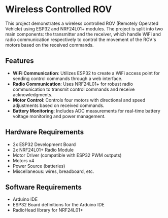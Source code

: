# Wireless Controlled ROV

This project demonstrates a wireless controlled ROV (Remotely Operated Vehicle) using ESP32 and NRF24L01+ modules. The project is split into two main components: the transmitter and the receiver, which handle WiFi and radio communication respectively to control the movement of the ROV's motors based on the received commands.

## Features

- **WiFi Communication**: Utilizes ESP32 to create a WiFi access point for sending control commands through a web interface.
- **Radio Communication**: Uses NRF24L01+ for robust radio communication to transmit control commands and receive acknowledgments.
- **Motor Control**: Controls four motors with directional and speed adjustments based on received commands.
- **Battery Monitoring**: Includes ADC measurements for real-time battery voltage monitoring and power management.

## Hardware Requirements

- 2x ESP32 Development Board
- 2x NRF24L01+ Radio Module
- Motor Driver (compatible with ESP32 PWM outputs)
- Motors x4
- Power Source (batteries)
- Miscellaneous: wires, breadboard, etc.

## Software Requirements

- Arduino IDE
- ESP32 Board definitions for the Arduino IDE
- RadioHead library for NRF24L01+
